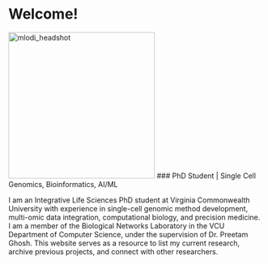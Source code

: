 # Welcome!

<img width="289" alt="mlodi_headshot" src="https://github.com/user-attachments/assets/857ec0fa-9b6c-481b-8474-240ecd8e0fb0">
### PhD Student | Single Cell Genomics, Bioinformatics, AI/ML



I am an Integrative Life Sciences PhD student at Virginia Commonwealth University with experience in single-cell genomic method development, multi-omic data integration, computational biology, and precision medicine. I am a member of the Biological Networks Laboratory in the VCU Department of Computer Science, under the supervision of Dr. Preetam Ghosh. This website serves as a resource to list my current research, archive previous projects, and connect with other researchers. 
